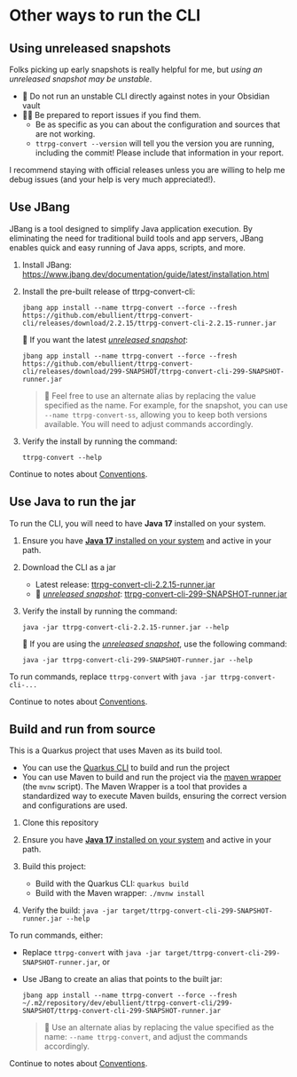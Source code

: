 # Other ways to run the CLI

[Conventions]: ../README.md#conventions
[_unreleased snapshot_]: #using-unreleased-snapshots
[java_install]: https://adoptium.net/installation/

## Using unreleased snapshots

Folks picking up early snapshots is really helpful for me, but _using an unreleased snapshot may be unstable_. 
- 🚧 Do not run an unstable CLI directly against notes in your Obsidian vault
- 👷‍♀️ Be prepared to report issues if you find them.
  - Be as specific as you can about the configuration and sources that are not working. 
  - `ttrpg-convert --version` will tell you the version you are running, including the commit! Please include that information in your report.

I recommend staying with official releases unless you are willing to help me debug issues (and your help is very much appreciated!).

## Use JBang

JBang is a tool designed to simplify Java application execution. By eliminating the need for traditional build tools and app servers, JBang enables quick and easy running of Java apps, scripts, and more.

1. Install JBang: https://www.jbang.dev/documentation/guide/latest/installation.html

2. Install the pre-built release of ttrpg-convert-cli: 

    ```shell
    jbang app install --name ttrpg-convert --force --fresh https://github.com/ebullient/ttrpg-convert-cli/releases/download/2.2.15/ttrpg-convert-cli-2.2.15-runner.jar
    ```

    🚧 If you want the latest [_unreleased snapshot_][]: 

    ```shell
    jbang app install --name ttrpg-convert --force --fresh https://github.com/ebullient/ttrpg-convert-cli/releases/download/299-SNAPSHOT/ttrpg-convert-cli-299-SNAPSHOT-runner.jar
    ```

    > 🔹 Feel free to use an alternate alias by replacing the value specified as the name. 
    > For example, for the snapshot, you can use `--name ttrpg-convert-ss`, allowing you to keep both versions available. 
    > You will need to adjust commands accordingly. 

3. Verify the install by running the command: 

    ```shell
    ttrpg-convert --help
    ```

Continue to notes about [Conventions][].

## Use Java to run the jar

To run the CLI, you will need to have **Java 17** installed on your system.

1. Ensure you have [**Java 17** installed on your system][java_install] and active in your path.

2. Download the CLI as a jar

    - Latest release: [ttrpg-convert-cli-2.2.15-runner.jar](https://github.com/ebullient/ttrpg-convert-cli/releases/download/2.2.15/ttrpg-convert-cli-2.2.15-runner.jar)
    - 🚧 [_unreleased snapshot_][]: [ttrpg-convert-cli-299-SNAPSHOT-runner.jar](https://github.com/ebullient/ttrpg-convert-cli/releases/download/299-SNAPSHOT/ttrpg-convert-cli-299-SNAPSHOT-runner.jar)

3. Verify the install by running the command: 

    ```shell
    java -jar ttrpg-convert-cli-2.2.15-runner.jar --help
    ```

    🚧 If you are using the [_unreleased snapshot_][], use the following command:
    ```shell
    java -jar ttrpg-convert-cli-299-SNAPSHOT-runner.jar --help
    ```

To run commands, replace `ttrpg-convert` with `java -jar ttrpg-convert-cli-...`

Continue to notes about [Conventions][].

## Build and run from source

This is a Quarkus project that uses Maven as its build tool.
- You can use the [Quarkus CLI](https://quarkus.io/guides/cli-tooling) to build and run the project
- You can use Maven to build and run the project via the [maven wrapper](https://maven.apache.org/wrapper/) (the `mvnw` script). The Maven Wrapper is a tool that provides a standardized way to execute Maven builds, ensuring the correct version and configurations are used.

1. Clone this repository

2. Ensure you have [**Java 17** installed on your system][java_install] and active in your path.

3. Build this project:
    - Build with the Quarkus CLI: `quarkus build`
    - Build with the Maven wrapper: `./mvnw install`

4. Verify the build: `java -jar target/ttrpg-convert-cli-299-SNAPSHOT-runner.jar --help`

To run commands, either: 

- Replace `ttrpg-convert` with `java -jar target/ttrpg-convert-cli-299-SNAPSHOT-runner.jar`, or
- Use JBang to create an alias that points to the built jar: 

    ```shell
    jbang app install --name ttrpg-convert --force --fresh ~/.m2/repository/dev/ebullient/ttrpg-convert-cli/299-SNAPSHOT/ttrpg-convert-cli-299-SNAPSHOT-runner.jar
    ```

    > 🔹 Use an alternate alias by replacing the value specified as the name: `--name ttrpg-convert`, and adjust the commands accordingly.

Continue to notes about [Conventions][].
